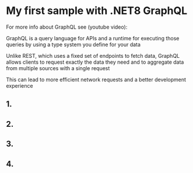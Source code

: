 # My first sample with .NET8 GraphQL

For more info about GraphQL see (youtube video):



GraphQL is a query language for APIs and a runtime for executing those queries by using a type system you define for your data

Unlike REST, which uses a fixed set of endpoints to fetch data, GraphQL allows clients to request exactly the data they need and to aggregate data from multiple sources with a single request

This can lead to more efficient network requests and a better development experience

## 1. 



## 2. 



## 3. 




## 4. 

